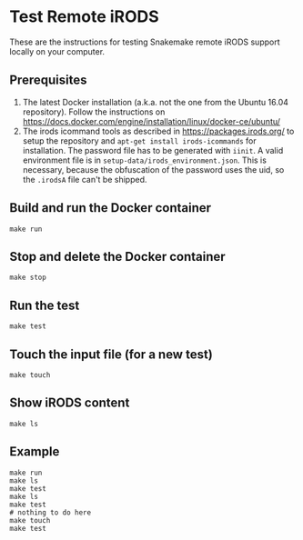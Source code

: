 # Test Remote iRODS

These are the instructions for testing Snakemake remote iRODS support locally
on your computer.

## Prerequisites

1. The latest Docker installation (a.k.a. not the one from the Ubuntu 16.04
repository). Follow the instructions on
https://docs.docker.com/engine/installation/linux/docker-ce/ubuntu/
2. The irods icommand tools as described in https://packages.irods.org/ to
setup the repository and `apt-get install irods-icommands` for installation.
The password file has to be generated with `iinit`. A valid environment file
is in `setup-data/irods_environment.json`. This is necessary, because the
obfuscation of the password uses the uid, so the `.irodsA` file can't be
shipped.

## Build and run the Docker container

```
make run
```

## Stop and delete the Docker container

```
make stop
```

## Run the test

```
make test
```

## Touch the input file (for a new test)

```
make touch
```

## Show iRODS content

```
make ls
```

## Example

```
make run
make ls
make test
make ls
make test
# nothing to do here
make touch
make test
```
